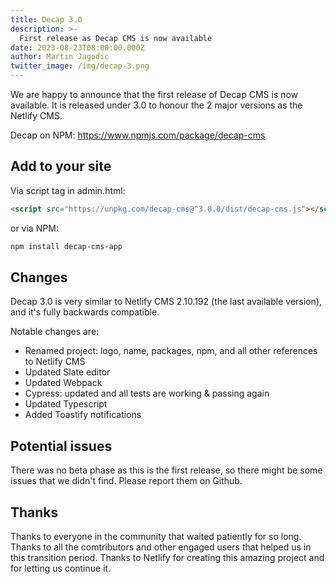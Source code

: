 ```yaml
---
title: Decap 3.0
description: >-
  First release as Decap CMS is now available
date: 2023-08-23T08:00:00.000Z
author: Martin Jagodic
twitter_image: /img/decap-3.png
---
```

We are happy to announce that the first release of Decap CMS is now available. It is released under 3.0 to honour the 2 major versions as the Netlify CMS.

Decap on NPM: https://www.npmjs.com/package/decap-cms

## Add to your site

Via script tag in admin.html:

```html
<script src="https://unpkg.com/decap-cms@^3.0.0/dist/decap-cms.js"></script>
```

or via NPM:

```bash
npm install decap-cms-app
```

## Changes

Decap 3.0 is very similar to Netlify CMS 2.10.192 (the last available version), and it's fully backwards compatible. 

Notable changes are:
- Renamed project: logo, name, packages, npm, and all other references to Netlify CMS
- Updated Slate editor
- Updated Webpack
- Cypress: updated and all tests are working & passing again
- Updated Typescript
- Added Toastify notifications

## Potential issues

There was no beta phase as this is the first release, so there might be some issues that we didn't find. Please report them on Github.

## Thanks

Thanks to everyone in the community that waited patiently for so long. Thanks to all the comtributors and other engaged users that helped us in this transition period. Thanks to Netlify for creating this amazing project and for letting us continue it.
